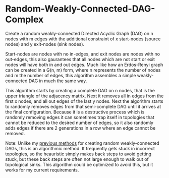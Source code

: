 # Random-Weakly-Connected-DAG-Complex

Create a random weakly-connected Directed Acyclic Graph (DAG) on n nodes with m edges with the additional constraint of x start-nodes (source nodes) and y exit-nodes (sink nodes).

Start-nodes are nodes with no in-edges, and exit nodes are nodes with no out-edges, this also gaurantees that all nodes which are not start or exit nodes will have both in and out edges. Much like how an Erdos-Renyi graph can be created in a G(n, m) form, where n represents the number of nodes and m the number of edges, this algorithm assembles a simple weakly-connected DAG in much the same way.

This algorithm starts by creating a complete DAG on n nodes, that is the upper triangle of the adjacency matrix. Next it removes all in edges from the first x nodes, and all out edges of the last y nodes. Next the algorithm starts to randomly removes edges from that semi-complete DAG until it arrives at the final configuration. Because it is a destructive process which is randomly removing edges it can sometimes trap itself in topologies that cannot be reduced to the desired number of edges, so it also randomly adds edges if there are 2 generations in a row where an edge cannot be removed.

Note: Unlike my [previous methods](https://github.com/samrosean/Random-Weakly-Connected-DAG-Matlab) for creating random weakly-connected DAGs, this is an algorithmic method. It frequently gets stuck in incorrect topologies, so the heauristic simply makes back steps to avoid getting stuck, but these back steps are often not large enough to walk out of topological sinks. This algorithm could be optimized to avoid this, but it works for my current requirements.
